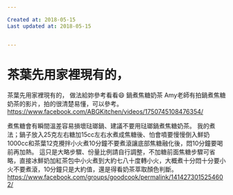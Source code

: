 ```yaml
---

Created at: 2018-05-15
Last updated at: 2018-05-15


---
```


# 茶葉先用家裡現有的，


茶葉先用家裡現有的，
做法給妳參考看看😄
鍋煮焦糖奶茶
Amy老師有拍鍋煮焦糖奶茶的影片，拍的很清楚易懂，可以參考。
<https://www.facebook.com/ABGKitchen/videos/1750745108476354/>

煮焦糖會有瞬間溫差容易損壞琺瑯鍋、建議不要用琺瑯鍋煮焦糖奶茶。
我的煮法；鍋子放入25克左右糖加15cc左右水煮成焦糖後、怕會噴要慢慢倒入鮮奶1000cc和茶葉12克攪拌小火煮10分鐘不要煮滾讓底部焦糖融化後，悶10分鐘要喝前再加熱。
這只是大略步驟、份量比例請自行調整，不加糖前面焦糖步驟可省略，直接冰鮮奶加紅茶包中小火煮到大約七八十度轉小火，大概煮十分悶十分要小火不要煮滾，10分鐘只是大約值，還是得看奶茶萃取顏色判斷。
<https://www.facebook.com/groups/goodcook/permalink/1414273015254602/>

